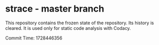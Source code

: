 # strace - master branch

This repository contains the frozen state of the repository.
Its history is cleared. It is used only for static code
analysis with Codacy.

Commit Time: 1728446356